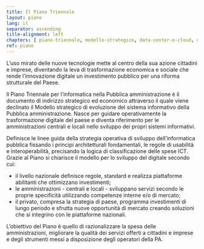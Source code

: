 ```yaml
---
title: Il Piano Triennale
layout: piano
lang: it
separator: ascending
title-alignment: left
chapters: [ piano-triennale, modello-strategico, data-center-e-cloud, connettivita, dati-della-pa, piattaforme-abilitanti, modello-di-interoperabilita, ecosistemi, strumenti-per-la-generazione-e-la-diffusione-di-servizi-digitali, sicurezza, data-analytics-framework, gestione-del-cambiamento, razionalizzazione-della-spesa, indicazioni-per-le-pa, principi-per-lo-sviluppo-di-progetti-digitali ]
ref: piano
---
```

L’uso mirato delle nuove tecnologie mette al centro della sua azione cittadini e imprese, diventando la leva di trasformazione economica e sociale che rende l’innovazione digitale un investimento pubblico per una riforma strutturale del Paese.

Il Piano Triennale per l’informatica nella Pubblica amministrazione è  il documento di indirizzo strategico ed economico attraverso il quale viene declinato il Modello strategico di evoluzione del sistema informativo della Pubblica amministrazione. Nasce per guidare operativamente la trasformazione digitale del paese e diventa riferimento per le amministrazioni centrali e locali nello sviluppo dei propri sistemi informativi. 

Definisce le linee guida della strategia operativa di sviluppo dell’informatica pubblica fissando i principi architetturali fondamentali, le regole di usabilità e interoperabilità, precisando la logica di classificazione delle spese ICT. Grazie al Piano si chiarisce il modello per lo sviluppo del digitale secondo cui:
 
- il livello nazionale definisce regole, standard e realizza piattaforme abilitanti che ottimizzano investimenti;
- le amministrazioni - centrali e locali - sviluppano servizi secondo le proprie specificità utilizzando competenze interne e/o di mercato;
- il privato, compresa la strategia di paese, programma investimenti di lungo periodo e sfrutta nuove opportunità di mercato creando soluzioni che si integrino con le piattaforme nazionali. 
 
L’obiettivo del Piano è quello di razionalizzare la spesa delle amministrazioni, migliorare la qualità dei servizi offerti a cittadini e imprese e degli strumenti messi a disposizione degli operatori della PA.

